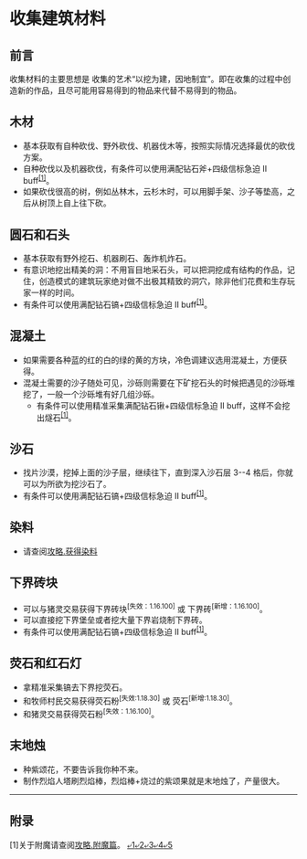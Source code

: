 <!-- community/creation/tutorialCollectingMaterial -->

# 收集建筑材料

## 前言

收集材料的主要思想是 收集的艺术“以挖为建，因地制宜”。即在收集的过程中创造新的作品，且尽可能用容易得到的物品来代替不易得到的物品。

## 木材

- 基本获取有自种砍伐、野外砍伐、机器伐木等，按照实际情况选择最优的砍伐方案。
- 自种砍伐以及机器砍伐，有条件可以使用满配钻石斧+四级信标急迫 II buff<sup>[[1]](community/creation/tutorialCollectingMaterial?id=附录)</sup>。
- 如果砍伐很高的树，例如丛林木，云杉木时，可以用脚手架、沙子等垫高，之后从树顶上自上往下砍。

## 圆石和石头

<!--?攻略.如何最高效率地获得石头/圆石-->

- 基本获取有野外挖石、机器刷石、轰炸机炸石。
- 有意识地挖出精美的洞：不用盲目地采石头，可以把洞挖成有结构的作品，记住，创造模式的建筑玩家绝对做不出极其精致的洞穴，除非他们花费和生存玩家一样的时间。
- 有条件可以使用满配钻石镐+四级信标急迫 II buff<sup>[[1]](community/creation/tutorialCollectingMaterial?id=附录)</sup>。

## 混凝土

- 如果需要各种蓝的红的白的绿的黄的方块，冷色调建议选用混凝土，方便获得。
- 混凝土需要的沙子随处可见，沙砾则需要在下矿挖石头的时候把遇见的沙砾堆挖了，一般一个沙砾堆有好几组沙砾。
  - 有条件可以使用精准采集满配钻石锹+四级信标急迫 II buff，这样不会挖出燧石<sup>[[1]](community/creation/tutorialCollectingMaterial?id=附录)</sup>。

## 沙石

- 找片沙漠，挖掉上面的沙子层，继续往下，直到深入沙石层 3--4 格后，你就可以为所欲为挖沙石了。
- 有条件可以使用满配钻石镐+四级信标急迫 II buff<sup>[[1]](community/creation/tutorialCollectingMaterial?id=附录)</sup>。

## 染料

- 请查阅[攻略.获得染料](community/creation/tutorialCollectingDyes)

## 下界砖块

- 可以与猪灵交易获得下界砖块<sup>[失效：1.16.100]</sup> 或 下界砖<sup>[新增：1.16.100]</sup>。
- 可以直接挖下界堡垒或者挖大量下界岩烧制下界砖。
- 有条件可以使用满配钻石镐+四级信标急迫 II buff<sup>[[1]](community/creation/tutorialCollectingMaterial?id=附录)</sup>。

## 荧石和红石灯

- 拿精准采集镐去下界挖荧石。
- 和牧师村民交易获得荧石粉<sup>[失效:1.18.30]</sup> 或 荧石<sup>[新增:1.18.30]</sup>。
- 和猪灵交易获得荧石粉<sup>[失效：1.16.100]</sup>。

## 末地烛

- 种紫颂花，不要告诉我你种不来。
- 制作烈焰人塔刷烈焰棒，烈焰棒+烧过的紫颂果就是末地烛了，产量很大。

---

## 附录

[1]关于附魔请查阅[攻略.附魔篇](community/creation/tutorialEnchanting)。 [⤶1](community/creation/tutorialCollectingMaterial?id=木材)[⤶2](community/creation/tutorialCollectingMaterial?id=圆石和石头)[⤶3](community/creation/tutorialCollectingMaterial?id=混凝土)[⤶4](community/creation/tutorialCollectingMaterial?id=沙石)[⤶5](community/creation/tutorialCollectingMaterial?id=下界砖块)
